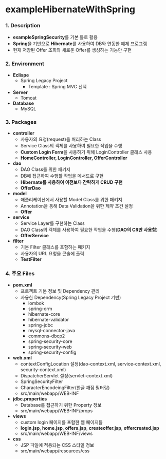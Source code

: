 # exampleHibernateWithSpring

### **1. Description**
* **exampleSpringSecurity**를 기본 틀로 활용
* **Spring**을 기반으로 **Hibernate**를 사용하여 DB와 연동한 예제 프로그램
* 현재 저장된 Offer 조회와 새로운 Offer를 생성하는 기능만 구현


### **2. Environment**
* **Eclispe**
  + Spring Legacy Project
    - Template : Spring MVC 선택
* **Server**
  + Tomcat
* **Database**
  + MySQL
  
  
### **3. Packages**
* **controller**
  + 사용자의 요청(request)을 처리하는 Class
  + Service Class의 객체를 사용하여 필요한 작업을 수행
  + **Custom Login Form**을 사용하기 위해 LoginController 클래스 사용
  + **HomeController, LoginController, OfferController**
* **dao**
  + DAO Class를 위한 패키지
  + DB에 접근하여 수행할 작업을 메서드로 구현
  + **Hibernate를 사용하여 이전보다 간략하게 CRUD 구현**
  + **OfferDao**
* **model**
  + 애플리케이션에서 사용할 Model Class를 위한 패키지
  + Annotation을 통해 Data Validation을 위한 제약 조건 설정
  + **Offer**
* **service**
  + Service Layer를 구현하는 Class
  + DAO Class의 객체를 사용하여 필요한 작업을 수행(**DAO의 CR만 사용함**)
  + **OfferService**
* **filter**
  + 기본 Filter 클래스를 포함하는 패키지
  + 사용자의 URL 요청을 콘솔에 출력
  + **TestFilter**


### **4. 주요 Files**
* **pom.xml**
  + 프로젝트 기본 정보 및 Dependency 관리
  + 사용한 Dependency(Spring Legacy Project 기반)
    - lombok
    - spring-orm
    - hibernate-core
    - hibernate-validator
    - spring-jdbc
    - mysql-connector-java
    - commons-dbcp2
    - spring-security-core
    - spring-security-web
    - spring-security-config
* **web.xml**
  + contextConfigLocation 설정(dao-context.xml, service-context.xml, security-context.xml)
  + DispatcherServlet 설정(servlet-context.xml)
  + SpringSecurityFilter
  + CharacterEncodeingFilter(한글 깨짐 필터링)
  + src/main/webapp/WEB-INF
* **jdbc.properties**
  + Database를 접근하기 위한 Property 정보
  + src/main/webapp/WEB-INF/props
* **views**
  + custom login 페이지를 포함한 웹 페이지들
  + **login.jsp**, **home.jsp**, **offers.jsp**, **createoffer.jsp**, **offercreated.jsp**
  + src/main/webapp/WEB-INF/views
* **css**
  + JSP 파일에 적용되는 CSS 스타일 정보
  + src/main/webapp/resources/css
